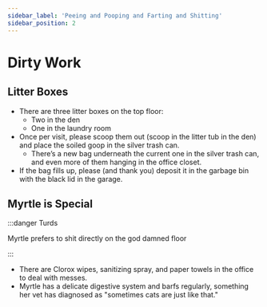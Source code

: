 ```yaml
---
sidebar_label: 'Peeing and Pooping and Farting and Shitting'
sidebar_position: 2
---
```


# Dirty Work

## Litter Boxes
- There are three litter boxes on the top floor:
    - Two in the den
    - One in the laundry room
- Once per visit, please scoop them out (scoop in the litter tub in the den) and place the soiled goop in the silver trash can. 
    - There’s a new bag underneath the current one in the silver trash can, and even more of them hanging in the office closet.
- If the bag fills up, please (and thank you) deposit it in the garbage bin with the black lid in the garage.


## Myrtle is Special
:::danger Turds

Myrtle prefers to shit directly on the god damned floor

:::

- There are Clorox wipes, sanitizing spray, and paper towels in the office to deal with messes.
- Myrtle has a delicate digestive system and barfs regularly, something her vet has diagnosed as "sometimes cats are just like that."
